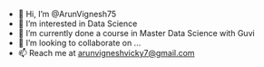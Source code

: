 - 👋 Hi, I’m @ArunVignesh75
- 👀 I’m interested in Data Science
- 🌱 I’m currently done a course in Master Data Science with Guvi 
- 💞️ I’m looking to collaborate on ...
- 📫 Reach me at arunvigneshvicky7@gmail.com

<!---
ArunVignesh75/ArunVignesh75 is a ✨ special ✨ repository because its `README.md` (this file) appears on your GitHub profile.
You can click the Preview link to take a look at your changes.
--->
